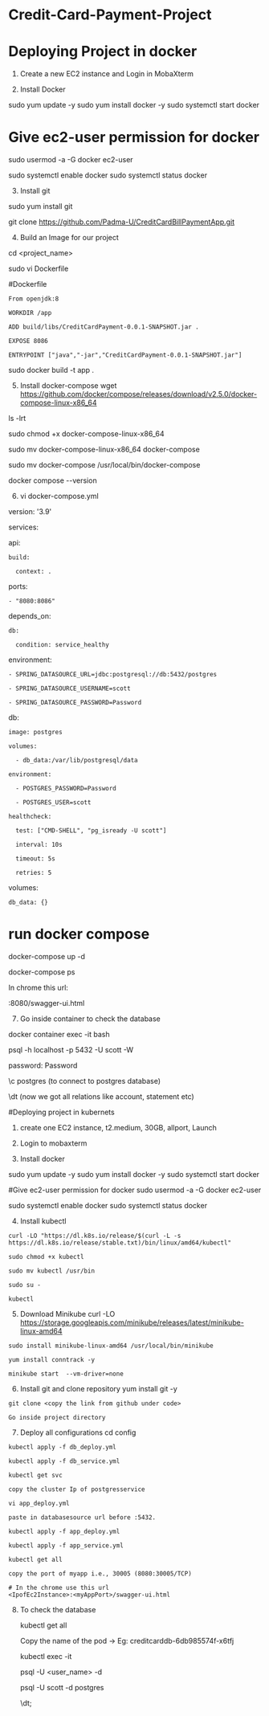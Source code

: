 # Credit-Card-Payment-Project

# Deploying Project in docker

1. Create a new EC2 instance and Login in MobaXterm

2. Install Docker

  sudo yum update -y
  sudo yum install docker -y
  sudo systemctl start docker

  # Give ec2-user permission for docker
  sudo usermod -a -G docker ec2-user

  sudo systemctl enable docker
  sudo systemctl status docker

3. Install git

  sudo yum install git 

  git clone https://github.com/Padma-U/CreditCardBillPaymentApp.git

4. Build an Image for our project

  cd <project_name>

  sudo vi Dockerfile

  #Dockerfile

    From openjdk:8

    WORKDIR /app

    ADD build/libs/CreditCardPayment-0.0.1-SNAPSHOT.jar .

    EXPOSE 8086

    ENTRYPOINT ["java","-jar","CreditCardPayment-0.0.1-SNAPSHOT.jar"]

  sudo docker build -t app .

5. Install docker-compose wget https://github.com/docker/compose/releases/download/v2.5.0/docker-compose-linux-x86_64

  ls -lrt

  sudo chmod +x docker-compose-linux-x86_64

  sudo mv docker-compose-linux-x86_64 docker-compose

  sudo mv docker-compose /usr/local/bin/docker-compose

  docker compose --version

6. vi docker-compose.yml

version: '3.9'

services:

  api:

    build:

      context: .

  ports:

    - "8080:8086"

  depends_on:

    db:

      condition: service_healthy

  environment:

    - SPRING_DATASOURCE_URL=jdbc:postgresql://db:5432/postgres

    - SPRING_DATASOURCE_USERNAME=scott

    - SPRING_DATASOURCE_PASSWORD=Password

  db:

    image: postgres

    volumes:

      - db_data:/var/lib/postgresql/data

    environment:

      - POSTGRES_PASSWORD=Password

      - POSTGRES_USER=scott

    healthcheck:

      test: ["CMD-SHELL", "pg_isready -U scott"]

      interval: 10s

      timeout: 5s

      retries: 5

  volumes:

    db_data: {}
 
# run docker compose 

  docker-compose up -d

  docker-compose ps

In chrome this url:

<Ec2Ip Address>:8080/swagger-ui.html

7. Go inside container to check the database

  docker container exec -it <contIdOfPostgres> bash

  psql -h localhost -p 5432 -U scott -W

  password: Password

  \c postgres (to connect to postgres database)

  \dt (now we got all relations like account, statement etc)
  
#Deploying project in kubernets
  
  1. create one EC2 instance, t2.medium, 30GB, allport, Launch

  2. Login to mobaxterm

  3. Install docker
  
  sudo yum update -y
  sudo yum install docker -y
  sudo systemctl start docker
  
  #Give ec2-user permission for docker
  sudo usermod -a -G docker ec2-user
  
  sudo systemctl enable docker
  sudo systemctl status docker

  4. Install kubectl
  
    curl -LO "https://dl.k8s.io/release/$(curl -L -s https://dl.k8s.io/release/stable.txt)/bin/linux/amd64/kubectl"
  
    sudo chmod +x kubectl
  
    sudo mv kubectl /usr/bin
  
    sudo su -
  
    kubectl



  5. Download Minikube
    curl -LO https://storage.googleapis.com/minikube/releases/latest/minikube-linux-amd64
  
    sudo install minikube-linux-amd64 /usr/local/bin/minikube
  
    yum install conntrack -y
  
    minikube start  --vm-driver=none
  
  6. Install git and clone repository
     yum install git -y

    git clone <copy the link from github under code>

    Go inside project directory

  7. Deploy all configurations
    cd config

    kubectl apply -f db_deploy.yml

    kubectl apply -f db_service.yml

    kubectl get svc

    copy the cluster Ip of postgresservice

    vi app_deploy.yml

    paste in databasesource url before :5432.
  
    kubectl apply -f app_deploy.yml
  
    kubectl apply -f app_service.yml

    kubectl get all

    copy the port of myapp i.e., 30005 (8080:30005/TCP)
    
    # In the chrome use this url
    <IpofEc2Instance>:<myAppPort>/swagger-ui.html
 
 8. To check the database
      
    kubectl get all

    Copy the name of the pod -> Eg: creditcarddb-6db985574f-x6tfj 

    kubectl exec -it <Paste the name of Pod>

    psql -U <user_name> -d <databaseName>

    psql -U scott -d postgres

    \dt;

